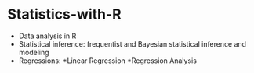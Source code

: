 # Statistics-with-R
* Data analysis in R
* Statistical inference: frequentist and Bayesian statistical inference and modeling
* Regressions: *Linear Regression *Regression Analysis
